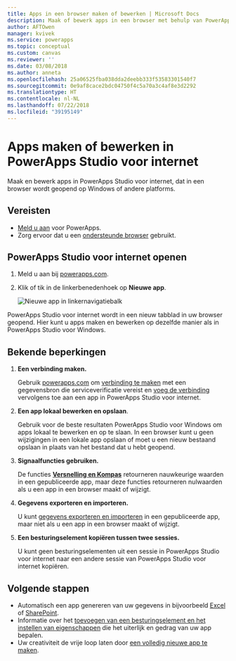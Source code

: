 ```yaml
---
title: Apps in een browser maken of bewerken | Microsoft Docs
description: Maak of bewerk apps in een browser met behulp van PowerApps Studio voor internet.
author: AFTOwen
manager: kvivek
ms.service: powerapps
ms.topic: conceptual
ms.custom: canvas
ms.reviewer: ''
ms.date: 03/08/2018
ms.author: anneta
ms.openlocfilehash: 25a06525fba038dda2deebb333f53583301540f7
ms.sourcegitcommit: 0e9af8cace2bdc04750f4c5a70a3c4af8e3d2292
ms.translationtype: HT
ms.contentlocale: nl-NL
ms.lasthandoff: 07/22/2018
ms.locfileid: "39195149"
---
```

# <a name="create-or-edit-apps-in-powerapps-studio-for-web"></a>Apps maken of bewerken in PowerApps Studio voor internet
Maak en bewerk apps in PowerApps Studio voor internet, dat in een browser wordt geopend op Windows of andere platforms.

## <a name="prerequisites"></a>Vereisten
* [Meld u aan](../signup-for-powerapps.md) voor PowerApps.
* Zorg ervoor dat u een [ondersteunde browser](limits-and-config.md#supported-browsers-for-powerapps-studio) gebruikt.

## <a name="open-powerapps-studio-for-web"></a>PowerApps Studio voor internet openen
1. Meld u aan bij [powerapps.com](http://go.microsoft.com/fwlink/p/?LinkId=708209).
2. Klik of tik in de linkerbenedenhoek op **Nieuwe app**.

    ![Nieuwe app in linkernavigatiebalk](./media/create-app-browser/left-nav.png)

PowerApps Studio voor internet wordt in een nieuw tabblad in uw browser geopend. Hier kunt u apps maken en bewerken op dezelfde manier als in PowerApps Studio voor Windows.

## <a name="known-limitations"></a>Bekende beperkingen
1. **Een verbinding maken.**

    Gebruik [powerapps.com](https://web.powerapps.com?utm_source=padocs&utm_medium=linkinadoc&utm_campaign=referralsfromdoc) om [verbinding te maken](add-manage-connections.md) met een gegevensbron die serviceverificatie vereist en [voeg de verbinding](add-data-connection.md) vervolgens toe aan een app in PowerApps Studio voor internet.
2. **Een app lokaal bewerken en opslaan**.

    Gebruik voor de beste resultaten PowerApps Studio voor Windows om apps lokaal te bewerken en op te slaan. In een browser kunt u geen wijzigingen in een lokale app opslaan of moet u een nieuw bestaand opslaan in plaats van het bestand dat u hebt geopend.
3. **Signaalfuncties gebruiken.**

    De functies **[Versnelling en Kompas](functions/signals.md)** retourneren nauwkeurige waarden in een gepubliceerde app, maar deze functies retourneren nulwaarden als u een app in een browser maakt of wijzigt.
4. **Gegevens exporteren en importeren.**

    U kunt [gegevens exporteren en importeren](controls/control-export-import.md) in een gepubliceerde app, maar niet als u een app in een browser maakt of wijzigt.
5. **Een besturingselement kopiëren tussen twee sessies.**

    U kunt geen besturingselementen uit een sessie in PowerApps Studio voor internet naar een andere sessie van PowerApps Studio voor internet kopiëren.

## <a name="next-steps"></a>Volgende stappen
* Automatisch een app genereren van uw gegevens in bijvoorbeeld [Excel](get-started-create-from-data.md) of [SharePoint](app-from-sharepoint.md).
* Informatie over het [toevoegen van een besturingselement en het instellen van eigenschappen](add-configure-controls.md) die het uiterlijk en gedrag van uw app bepalen.
* Uw creativiteit de vrije loop laten door [een volledig nieuwe app te maken](get-started-create-from-blank.md).
